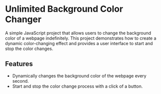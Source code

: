 # Unlimited Background Color Changer

A simple JavaScript project that allows users to change the background color of a webpage indefinitely. This project demonstrates how to create a dynamic color-changing effect and provides a user interface to start and stop the color changes.

## Features

- Dynamically changes the background color of the webpage every second.
- Start and stop the color change process with a click of a button.



